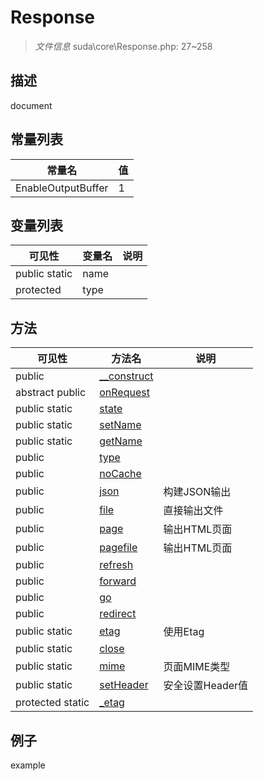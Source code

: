 #  Response 

> *文件信息* suda\core\Response.php: 27~258

## 描述

document
## 常量列表
| 常量名  |  值|
|--------|----|
|EnableOutputBuffer | 1 | 


## 变量列表
| 可见性 |  变量名   | 说明 |
|--------|----|------|
| public  static  | name | | 
| protected    | type | | 

## 方法

| 可见性 | 方法名 | 说明 |
|--------|-------|------|
|  public  |[__construct](Response/__construct.md) |  |
|abstract  public  |[onRequest](Response/onRequest.md) |  |
|  public  static|[state](Response/state.md) |  |
|  public  static|[setName](Response/setName.md) |  |
|  public  static|[getName](Response/getName.md) |  |
|  public  |[type](Response/type.md) |  |
|  public  |[noCache](Response/noCache.md) |  |
|  public  |[json](Response/json.md) | 构建JSON输出 |
|  public  |[file](Response/file.md) | 直接输出文件 |
|  public  |[page](Response/page.md) | 输出HTML页面 |
|  public  |[pagefile](Response/pagefile.md) | 输出HTML页面 |
|  public  |[refresh](Response/refresh.md) |  |
|  public  |[forward](Response/forward.md) |  |
|  public  |[go](Response/go.md) |  |
|  public  |[redirect](Response/redirect.md) |  |
|  public  static|[etag](Response/etag.md) | 使用Etag |
|  public  static|[close](Response/close.md) |  |
|  public  static|[mime](Response/mime.md) | 页面MIME类型 |
|  public  static|[setHeader](Response/setHeader.md) | 安全设置Header值 |
|  protected  static|[_etag](Response/_etag.md) |  |
 

## 例子

example